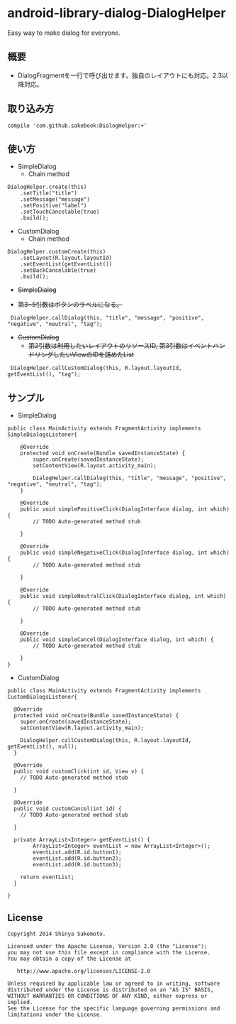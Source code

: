 android-library-dialog-DialogHelper
===================================

Easy way to make dialog for everyone.

## 概要
 * DialogFragmentを一行で呼び出せます。独自のレイアウトにも対応。2.3以降対応。

## 取り込み方
```
compile 'com.github.sakebook:DialogHelper:+'
```

## 使い方
 * SimpleDialog
   * Chain method

```
DialogHelper.create(this)
    .setTitle("title")
    .setMessage("message")
    .setPositive("label")
    .setTouchCancelable(true)
    .build();
```

* CustomDialog
  * Chain method

```
DialogHelper.customCreate(this)
    .setLayout(R.layout.layoutId)
    .setEventList(getEventList())
    .setBackCancelable(true)
    .build();
```


  * ~~SimpleDialog~~

   * ~~第3~5引数はボタンのラベルになる。~~


```
 DialogHelper.callDialog(this, "title", "message", "positive", "negative", "neutral", "tag");

```

 * ~~CustomDialog~~
   * ~~第2引数は利用したいレイアウトのリソースID, 第3引数はイベントハンドリングしたいViewのIDを詰めたList~~

```
 DialogHelper.callCustomDialog(this, R.layout.layoutId, getEventList(), "tag");
```

## サンプル
* SimpleDialog

```
public class MainActivity extends FragmentActivity implements SimpleDialogsListener{

	@Override
	protected void onCreate(Bundle savedInstanceState) {
		super.onCreate(savedInstanceState);
		setContentView(R.layout.activity_main);

		DialogHelper.callDialog(this, "title", "message", "positive", "negative", "neutral", "tag");
	}

	@Override
	public void simplePositiveClick(DialogInterface dialog, int which) {
		// TODO Auto-generated method stub

	}

	@Override
	public void simpleNegativeClick(DialogInterface dialog, int which) {
		// TODO Auto-generated method stub

	}

	@Override
	public void simpleNeutralClick(DialogInterface dialog, int which) {
		// TODO Auto-generated method stub

	}

	@Override
	public void simpleCancel(DialogInterface dialog, int which) {
		// TODO Auto-generated method stub

	}
}
```

* CustomDialog

```
public class MainActivity extends FragmentActivity implements CustomDialogsListener{

  @Override
  protected void onCreate(Bundle savedInstanceState) {
    super.onCreate(savedInstanceState);
    setContentView(R.layout.activity_main);

    DialogHelper.callCustomDialog(this, R.layout.layoutId, getEventList(), null);
  }

  @Override
  public void customClick(int id, View v) {
    // TODO Auto-generated method stub

  }

  @Override
  public void customCancel(int id) {
    // TODO Auto-generated method stub

  }

  private ArrayList<Integer> getEventList() {
        ArrayList<Integer> eventList = new ArrayList<Integer>();
        eventList.add(R.id.button1);
        eventList.add(R.id.button2);
        eventList.add(R.id.button3);

    return eventList;
  }

}

```

## License

```
Copyright 2014 Shinya Sakemoto.

Licensed under the Apache License, Version 2.0 (the "License");
you may not use this file except in compliance with the License.
You may obtain a copy of the License at

   http://www.apache.org/licenses/LICENSE-2.0

Unless required by applicable law or agreed to in writing, software
distributed under the License is distributed on an "AS IS" BASIS,
WITHOUT WARRANTIES OR CONDITIONS OF ANY KIND, either express or implied.
See the License for the specific language governing permissions and
limitations under the License.
```
